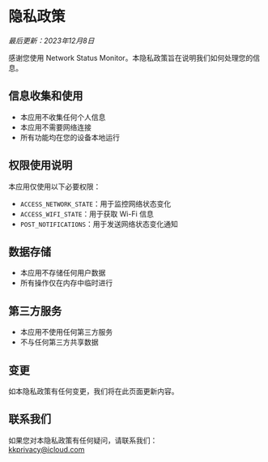 # 隐私政策

*最后更新：2023年12月8日*

感谢您使用 Network Status Monitor。本隐私政策旨在说明我们如何处理您的信息。

## 信息收集和使用
* 本应用不收集任何个人信息
* 本应用不需要网络连接
* 所有功能均在您的设备本地运行

## 权限使用说明
本应用仅使用以下必要权限：
* `ACCESS_NETWORK_STATE`：用于监控网络状态变化
* `ACCESS_WIFI_STATE`：用于获取 Wi-Fi 信息
* `POST_NOTIFICATIONS`：用于发送网络状态变化通知

## 数据存储
* 本应用不存储任何用户数据
* 所有操作仅在内存中临时进行

## 第三方服务
* 本应用不使用任何第三方服务
* 不与任何第三方共享数据

## 变更
如本隐私政策有任何变更，我们将在此页面更新内容。

## 联系我们
如果您对本隐私政策有任何疑问，请联系我们：  
[kkprivacy@icloud.com](mailto:kkprivacy@icloud.com)
